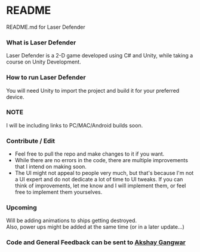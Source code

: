 # README #
README.md for Laser Defender

### What is Laser Defender ###
Laser Defender is a 2-D game developed using C# and Unity, while taking a course on Unity Development.  

### How to run Laser Defender ###
You will need Unity to import the project and build it for your preferred device.  

### NOTE ###
I will be including links to PC/MAC/Android builds soon.  

### Contribute / Edit ###


* Feel free to pull the repo and make changes to it if you want. 
* While there are no errors in the code, there are multiple improvements that I intend on making soon. 
* The UI might not appeal to people very much, but that's because I'm not a UI expert and do not dedicate a lot of time to UI tweaks. If you can think of improvements, let me know and I will implement them, or feel free to implement them yourselves.


### Upcoming ###
Will be adding animations to ships getting destroyed.  
Also, power ups might be added at the same time (or in a later update...)  

### Code and General Feedback can be sent to [Akshay Gangwar](http://www.akshaygangwar.in/contactme.html)